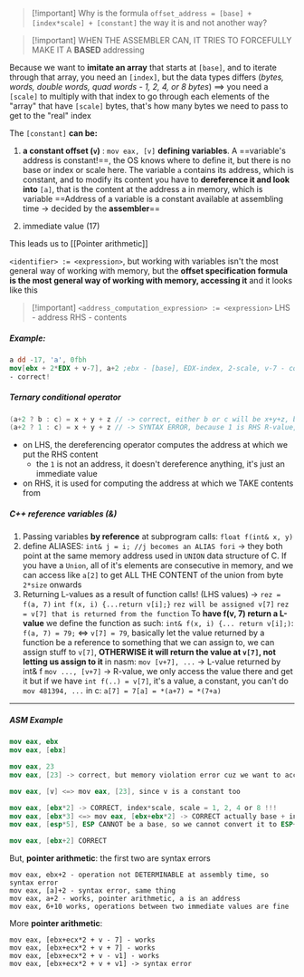>[!important] Why is the formula `offset_address = [base] + [index*scale] + [constant]` the way it is and not another way?

>[!important] WHEN THE ASSEMBLER CAN, IT TRIES TO FORCEFULLY MAKE IT A **BASED** addressing


Because we want to **imitate an array** that starts at `[base]`, and to iterate through that array, you need an `[index]`, but the data types differs (*bytes, words, double words, quad words - 1, 2, 4, or 8 bytes*) $\implies$ you need a `[scale]` to multiply with that index to go through each elements of the "array" that have `[scale]` bytes, that's how many bytes we need to pass to get to the "real" index

The `[constant]` **can be:**
1. **a constant offset (`v`)** : `mov eax, [v]`
	**defining variables**. A ==variable's address is constant!==, the OS knows where to define it, but there is no base or index or scale here. 
	The variable `a` contains its address, which is constant, and to modify its content you have to **dereference it and look into** `[a]`, that is the content at the address a in memory, which is variable
	==Address of a variable is a constant available at assembling time -> decided by the **assembler**==

2. immediate value (17)

This leads us to [[Pointer arithmetic]]

`<identifier> := <expression>`, but working with variables isn't the most general way of working with memory, but the **offset specification formula is the most general way of working with memory, accessing it** and it looks like this
>[!important] `<address_computation_expression> := <expression>`
>LHS - address
>RHS - contents

##### Example:
```nasm
a dd -17, 'a', 0fbh
mov[ebx + 2*EDX + v-7], a+2 ;ebx - [base], EDX-index, 2-scale, v-7 - constant
- correct!
```
##### Ternary conditional operator
```c
(a+2 ? b : c) = x + y + z // -> correct, either b or c will be x+y+z, b and c are correct L-values (are addresses at which we put the content x+y+z)
(a+2 ? 1 : c) = x + y + z // -> SYNTAX ERROR, because 1 is RHS R-value, so it cannot be in LHS, 1 cannot be an address with contents
```
- on LHS, the dereferencing operator computes the address at which we put the RHS content
	- the `1` is not an address, it doesn't dereference anything, it's just an immediate value
- on RHS, it is used for computing the address at which we TAKE contents from
##### C++ reference variables (&)
1. Passing variables **by reference** at subprogram calls: `float f(int& x, y)`
2. define ALIASES: `int& j = i; //j becomes an ALIAS fori` -> they both point at the same memory address
	used in `UNION` data structure of C. If you have a `Union`, all of it's elements are consecutive in memory, and we can access like `a[2]` to get ALL THE CONTENT of the union from byte `2*size` onwards
3. Returning L-values as a result of function calls! (LHS values) -> `rez = f(a, 7)`
	`int f(x, i) {...return v[i];}`
	`rez will be assigned v[7]` `rez = v[7] that is returned from the function`
	To **have f(v, 7) return a L-value** we define the function as such: `int& f(x, i) {... return v[i];)`: `f(a, 7) = 79;` <=> `v[7] = 79`, basically let the value returned by a function be a reference to something that we can assign to, we can assign stuff to `v[7]`, **OTHERWISE it will return the value at `v[7]`, not letting us assign to it**
		in nasm: `mov [v+7], ...` -> L-value returned by int& f
				`mov ..., [v+7]` -> R-value, we only access the value there and get it
				but if we have `int f(..) = v[7]`, it's a value, a constant, you can't do `mov 481394, ...`
		in c: `a[7] = 7[a] = *(a+7) = *(7+a)`
---

##### ASM Example
```nasm
mov eax, ebx
mov eax, [ebx]

mov eax, 23
mov eax, [23] -> correct, but memory violation error cuz we want to access smth not relating to the program

mov eax, [v] <=> mov eax, [23], since v is a constant too

mov eax, [ebx*2] -> CORRECT, index*scale, scale = 1, 2, 4 or 8 !!!
mov eax, [ebx*3] <=> mov eax, [ebx+ebx*2] -> CORRECT actually base + index*scale
mov eax, [esp*5], ESP CANNOT be a base, so we cannot convert it to ESP+ESP*4, and ESP cannot be an index either..

mov eax, [ebx+2] CORRECT
```
But, **pointer arithmetic**: the first two are syntax errors
```
mov eax, ebx+2 - operation not DETERMINABLE at assembly time, so syntax error
mov eax, [a]+2 - syntax error, same thing
mov eax, a+2 - works, pointer arithmetic, a is an address
mov eax, 6+10 works, operations between two immediate values are fine
```
More **pointer arithmetic**:
```
mov eax, [ebx+ecx*2 + v - 7] - works
mov eax, [ebx+ecx*2 + v + 7] - works 
mov eax, [ebx+ecx*2 + v - v1] - works 
mov eax, [ebx+ecx*2 + v + v1] -> syntax error 
```